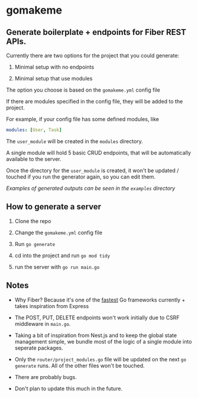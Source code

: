 # **gomakeme**

## Generate boilerplate + endpoints for Fiber REST APIs.

Currently there are two options for the project that you could generate:

1. Minimal setup with no endpoints

2. Minimal setup that use modules

The option you choose is based on the `gomakeme.yml` config file

If there are modules specified in the config file, they will be added to the project.

For example, if your config file has some defined modules, like

```yml
modules: [User, Task]
```

The `user_module` will be created in the `modules` directory.

A single module will hold 5 basic CRUD endpoints, that will be automatically available to the server.

Once the directory for the `user_module` is created, it won't be updated / touched if you run the generator again, so you can edit them.

_Examples of generated outputs can be seen in the `examples` directory_

## How to generate a server

1. Clone the repo

2. Change the `gomakeme.yml` config file

3. Run `go generate`

4. cd into the project and run `go mod tidy`

5. run the server with `go run main.go`

## Notes

- Why Fiber? Because it's one of the [fastest](https://www.techempower.com/benchmarks/) Go frameworks currently + takes inspiration from Express

- The POST, PUT, DELETE endpoints won't work initially due to CSRF middleware in `main.go`.

- Taking a bit of inspiration from Nest.js and to keep the global state management simple, we bundle most of the logic of a single module into seperate packages.

- Only the `router/project_modules.go` file will be updated on the next `go generate` runs. All of the other files won't be touched.

- There are probably bugs.

- Don't plan to update this much in the future.
